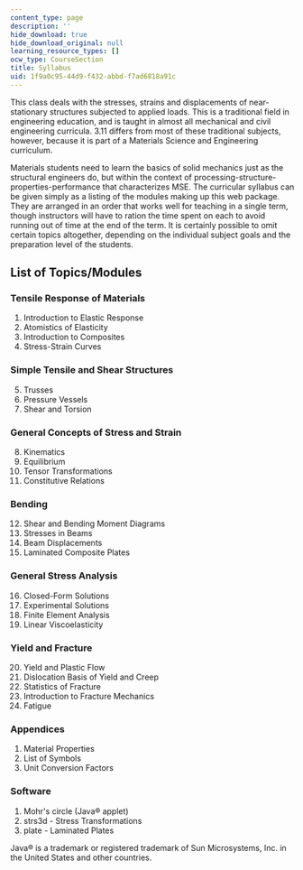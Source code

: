 ```yaml
---
content_type: page
description: ''
hide_download: true
hide_download_original: null
learning_resource_types: []
ocw_type: CourseSection
title: Syllabus
uid: 1f9a0c95-44d9-f432-abbd-f7ad6818a91c
---
```


This class deals with the stresses, strains and displacements of near-stationary structures subjected to applied loads. This is a traditional field in engineering education, and is taught in almost all mechanical and civil engineering curricula. 3.11 differs from most of these traditional subjects, however, because it is part of a Materials Science and Engineering curriculum.

Materials students need to learn the basics of solid mechanics just as the structural engineers do, but within the context of processing-structure-properties-performance that characterizes MSE. The curricular syllabus can be given simply as a listing of the modules making up this web package. They are arranged in an order that works well for teaching in a single term, though instructors will have to ration the time spent on each to avoid running out of time at the end of the term. It is certainly possible to omit certain topics altogether, depending on the individual subject goals and the preparation level of the students.

List of Topics/Modules
----------------------

### Tensile Response of Materials

1.  Introduction to Elastic Response
2.  Atomistics of Elasticity
3.  Introduction to Composites
4.  Stress-Strain Curves

### Simple Tensile and Shear Structures

5.  Trusses
6.  Pressure Vessels
7.  Shear and Torsion

### General Concepts of Stress and Strain

8.  Kinematics
9.  Equilibrium
10.  Tensor Transformations
11.  Constitutive Relations

### Bending

12.  Shear and Bending Moment Diagrams
13.  Stresses in Beams
14.  Beam Displacements
15.  Laminated Composite Plates

### General Stress Analysis

16.  Closed-Form Solutions
17.  Experimental Solutions
18.  Finite Element Analysis
19.  Linear Viscoelasticity

### Yield and Fracture

20.  Yield and Plastic Flow
21.  Dislocation Basis of Yield and Creep
22.  Statistics of Fracture
23.  Introduction to Fracture Mechanics
24.  Fatigue

### Appendices

1.  Material Properties
2.  List of Symbols
3.  Unit Conversion Factors

### Software

1.  Mohr's circle (Java® applet)
2.  strs3d - Stress Transformations
3.  plate - Laminated Plates

  

Java® is a trademark or registered trademark of Sun Microsystems, Inc. in the United States and other countries.